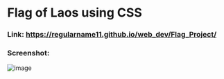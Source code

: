 # Flag of Laos using CSS
### Link: https://regularname11.github.io/web_dev/Flag_Project/

### Screenshot:
![image](https://github.com/Regularname11/web_dev/assets/78084972/d22b2123-16b8-4a18-8ace-5122a388de0b)

